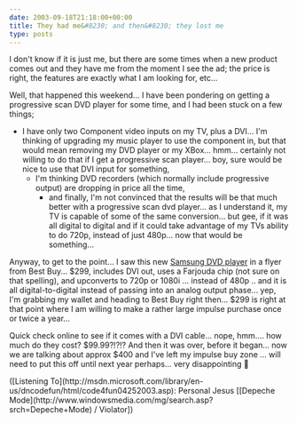 ```yaml
---
date: 2003-09-18T21:18:00+00:00
title: They had me&#8230; and then&#8230; they lost me
type: posts
---
```

I don't know if it is just me, but there are some times when a new product comes out and they have me from the moment I see the ad; the price is right, the features are exactly what I am looking for, etc...

Well, that happened this weekend... I have been pondering on getting a progressive scan DVD player for some time, and I had been stuck on a few things;

  * I have only two Component video inputs on my TV, plus a DVI... I'm thinking of upgrading my music player to use the component in, but that would mean removing my DVD player or my XBox... hmm... certainly not willing to do that if I get a progressive scan player... boy, sure would be nice to use that DVI input for something,
      * I'm thinking DVD recorders (which normally include progressive output) are dropping in price all the time,
          * and finally, I'm not convinced that the results will be that much better with a progressive scan dvd player... as I understand it, my TV is capable of some of the same conversion... but gee, if it was all digital to digital and if it could take advantage of my TVs ability to do 720p, instead of just 480p... now that would be something...

Anyway, to get to the point... I saw this new [Samsung DVD player](http://www.samsungusa.com/cgi-bin/nabc/product/b2c_product_detail.jsp?eUser=&prod_id=DVD-HD931%2fXAA) in a flyer from Best Buy... $299, includes DVI out, uses a Farjouda chip (not sure on that spelling), and upconverts to 720p or 1080i ... instead of 480p .. and it is all digital-to-digital instead of passing into an analog output phase... yep, I'm grabbing my wallet and heading to Best Buy right then... $299 is right at that point where I am willing to make a rather large impulse purchase once or twice a year...

Quick check online to see if it comes with a DVI cable... nope, hmm.... how much do they cost? $99.99?!?!? And then it was over, before it began... now we are talking about approx $400 and I've left my impulse buy zone ... will need to put this off until next year perhaps... very disappointing 🙂

<div class="media">
  ([Listening To](http://msdn.microsoft.com/library/en-us/dncodefun/html/code4fun04252003.asp): Personal Jesus [[Depeche Mode](http://www.windowsmedia.com/mg/search.asp?srch=Depeche+Mode) / Violator])
</div>
